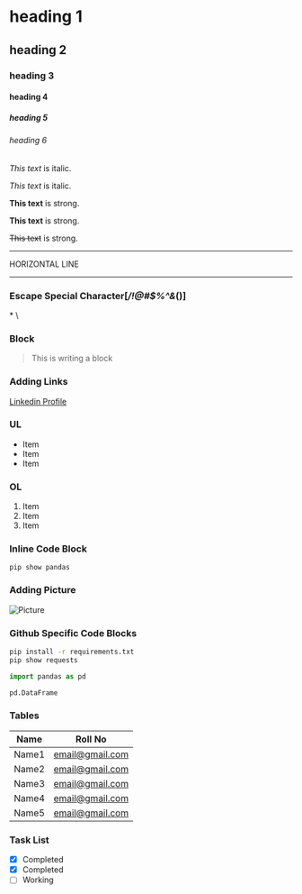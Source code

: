 <!-- heading -->
# heading 1
## heading 2
### heading 3
#### heading 4
##### heading 5
###### heading 6

*This text* is italic.

_This text_ is italic.


**This text** is strong.

__This text__ is strong.


~~This text~~ is strong.

---
HORIZONTAL LINE
___

### Escape Special Character[*/\!@#$%^&*()]

\* \\ 

### Block

> This is writing a block

### Adding Links

[Linkedin Profile](https://www.linkedin.com/in/seemab-yamin/ "Seemab Yamin - Web Scraping & Automation Engineer")

### UL
* Item
* Item
* Item

### OL
1. Item
1. Item
1. Item

### Inline Code Block

`pip show pandas`

### Adding Picture

![Picture](https://media.licdn.com/dms/image/C4D03AQFcSKQC9xqUXw/profile-displayphoto-shrink_800_800/0/1657171008964?e=2147483647&v=beta&t=J5Dy1ogvLSW3TGpauASC_kX5FJ9wLv43du2-F1XooCI "Seemab Yamin - Web Scraping & Automation Engineer")


### Github Specific Code Blocks

```bash
pip install -r requirements.txt
pip show requests
```

```python
import pandas as pd

pd.DataFrame
```


### Tables

| Name  | Roll No  |
|-------|----------|
| Name1 | email@gmail.com |
| Name2 | email@gmail.com |
| Name3 | email@gmail.com |
| Name4 | email@gmail.com |
| Name5 | email@gmail.com |


### Task List
* [x] Completed
* [x] Completed
* [ ] Working
